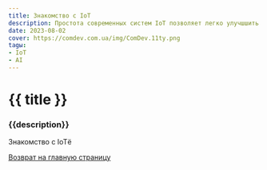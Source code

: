 ```yaml
---
title: Знакомство с IoT
description: Простота современных систем IoT позволяет легко улучшшить и упростить свою жизнь.
date: 2023-08-02
cover: https://comdev.com.ua/img/ComDev.11ty.png
tagы:
- IoT
- AI
---
```

# {{ title }}
### {{description}}

Знакомство с IoTё

[Возврат на главную страницу](/)
